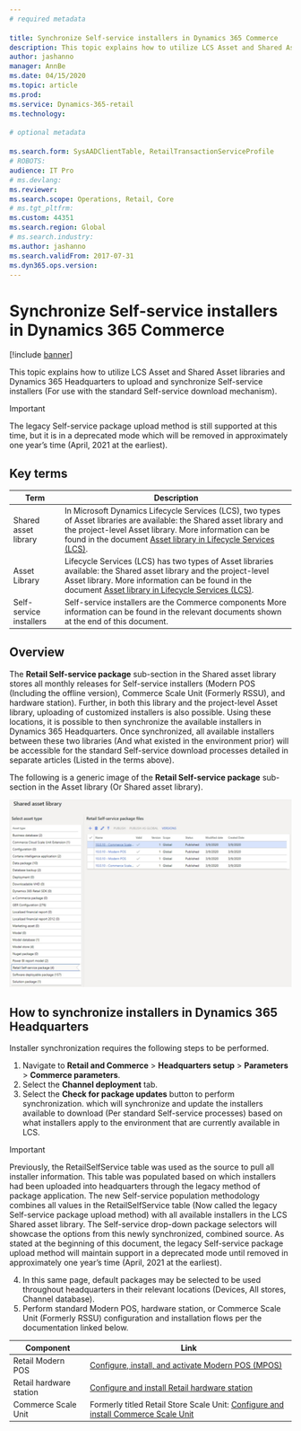 ```yaml
---
# required metadata

title: Synchronize Self-service installers in Dynamics 365 Commerce
description: This topic explains how to utilize LCS Asset and Shared Asset libraries and Dynamics 365 Headquarters to upload and synchronize Self-service installers (For use with the standard Self-service download mechanism).
author: jashanno
manager: AnnBe
ms.date: 04/15/2020
ms.topic: article
ms.prod: 
ms.service: Dynamics-365-retail
ms.technology:  

# optional metadata

ms.search.form: SysAADClientTable, RetailTransactionServiceProfile
# ROBOTS: 
audience: IT Pro
# ms.devlang: 
ms.reviewer: 
ms.search.scope: Operations, Retail, Core
# ms.tgt_pltfrm: 
ms.custom: 44351
ms.search.region: Global
# ms.search.industry: 
ms.author: jashanno
ms.search.validFrom: 2017-07-31
ms.dyn365.ops.version: 
---
```


# Synchronize Self-service installers in Dynamics 365 Commerce

[!include [banner](../../includes/banner.md)]

This topic explains how to utilize LCS Asset and Shared Asset libraries and Dynamics 365 Headquarters to upload and synchronize Self-service installers (For use with the standard Self-service download mechanism).

> [!IMPORTANT]
> The legacy Self-service package upload method is still supported at this time, but it is in a deprecated mode which will be removed in approximately one year’s time (April, 2021 at the earliest).

## Key terms
| Term | Description |
|---|---|
| Shared asset library | In Microsoft Dynamics Lifecycle Services (LCS), two types of Asset libraries are available: the Shared asset library and the project-level Asset library. More information can be found in the document [Asset library in Lifecycle Services (LCS)](../../fin-ops-core/dev-itpro/lifecycle-services/asset-library.md). |
| Asset Library | Lifecycle Services (LCS) has two types of Asset libraries available: the Shared asset library and the project-level Asset library. More information can be found in the document [Asset library in Lifecycle Services (LCS)](../../fin-ops-core/dev-itpro/lifecycle-services/asset-library.md). |
| Self-service installers | Self-service installers are the Commerce components  More information can be found in the relevant documents shown at the end of this document. |

## Overview
The **Retail Self-service package** sub-section in the Shared asset library stores all monthly releases for Self-service installers (Modern POS (Including the offline version), Commerce Scale Unit (Formerly RSSU), and hardware station).  Further, in both this library and the project-level Asset library, uploading of customized installers is also possible.  Using these locations, it is possible to then synchronize the available installers in Dynamics 365 Headquarters.  Once synchronized, all available installers between these two libraries (And what existed in the environment prior) will be accessible for the standard Self-service download processes detailed in separate articles (Listed in the terms above).

The following is a generic image of the **Retail Self-service package** sub-section in the Asset library (Or Shared asset library).

![Retail Self-service package in Asset library](media/SharedAssets.jpg)

## How to synchronize installers in Dynamics 365 Headquarters
Installer synchronization requires the following steps to be performed.

1. Navigate to **Retail and Commerce** &gt; **Headquarters setup** &gt; **Parameters** &gt; **Commerce parameters**.
2. Select the **Channel deployment** tab.
3. Select the **Check for package updates** button to perform synchronization. which will synchronize and update the installers available to download (Per standard Self-service processes) based on what installers apply to the environment that are currently available in LCS.

> [!IMPORTANT]
> Previously, the RetailSelfService table was used as the source to pull all installer information. This table was populated based on which installers had been uploaded into headquarters through the legacy method of package application. The new Self-service population methodology combines all values in the RetailSelfService table (Now called the legacy Self-service package upload method) with all available installers in the LCS Shared asset library. The Self-service drop-down package selectors will showcase the options from this newly synchronized, combined source.
> As stated at the beginning of this document, the legacy Self-service package upload method will maintain support in a deprecated mode until removed in approximately one year’s time (April, 2021 at the earliest).
 
4. In this same page, default packages may be selected to be used throughout headquarters in their relevant locations (Devices, All stores, Channel database).
5. Perform standard Modern POS, hardware station, or Commerce Scale Unit (Formerly RSSU) configuration and installation flows per the documentation linked below.

| Component | Link |
|---|---|
| Retail Modern POS | [Configure, install, and activate Modern POS (MPOS)](../retail-modern-pos-device-activation) |
| Retail hardware station | [Configure and install Retail hardware station](../retail-hardware-station-configuration-installation.md) |
| Commerce Scale Unit | Formerly titled Retail Store Scale Unit: [Configure and install Commerce Scale Unit](../retail-store-scale-unit-configuration-installation.md) |
